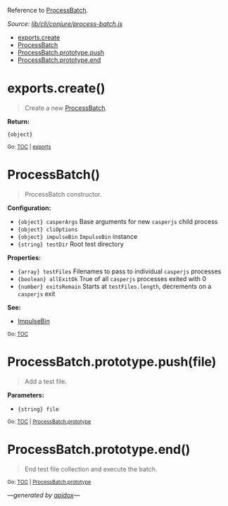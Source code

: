 Reference to [ProcessBatch](#processbatch).

_Source: [lib/cli/conjure/process-batch.js](../lib/cli/conjure/process-batch.js)_

<a name="tableofcontents"></a>

- <a name="toc_exports"></a>[exports.create](#exportscreate)
- <a name="toc_processbatch"></a>[ProcessBatch](#processbatch)
- <a name="toc_processbatchprototype"></a>[ProcessBatch.prototype.push](#processbatchprototypepushfile)
- [ProcessBatch.prototype.end](#processbatchprototypeend)

<a name="exports"></a>

# exports.create()

> Create a new [ProcessBatch](#processbatch).

**Return:**

`{object}`

<sub>Go: [TOC](#tableofcontents) | [exports](#toc_exports)</sub>

# ProcessBatch()

> ProcessBatch constructor.

**Configuration:**

- `{object} casperArgs` Base arguments for new `casperjs` child process
- `{object} cliOptions`
- `{object} impulseBin` `ImpulseBin` instance
- `{string} testDir` Root test directory

**Properties:**

- `{array} testFiles` Filenames to pass to individual `casperjs` processes
- `{boolean} allExitOk` True of all `casperjs` processes exited with 0
- `{number} exitsRemain` Starts at `testFiles.length`, decrements on a `casperjs` exit

**See:**

- [ImpulseBin](https://github.com/codeactual/impulse-bin/blob/master/docs/ImpulseBin.md)

<sub>Go: [TOC](#tableofcontents)</sub>

<a name="processbatchprototype"></a>

# ProcessBatch.prototype.push(file)

> Add a test file.

**Parameters:**

- `{string} file`

<sub>Go: [TOC](#tableofcontents) | [ProcessBatch.prototype](#toc_processbatchprototype)</sub>

# ProcessBatch.prototype.end()

> End test file collection and execute the batch.

<sub>Go: [TOC](#tableofcontents) | [ProcessBatch.prototype](#toc_processbatchprototype)</sub>

_&mdash;generated by [apidox](https://github.com/codeactual/apidox)&mdash;_
